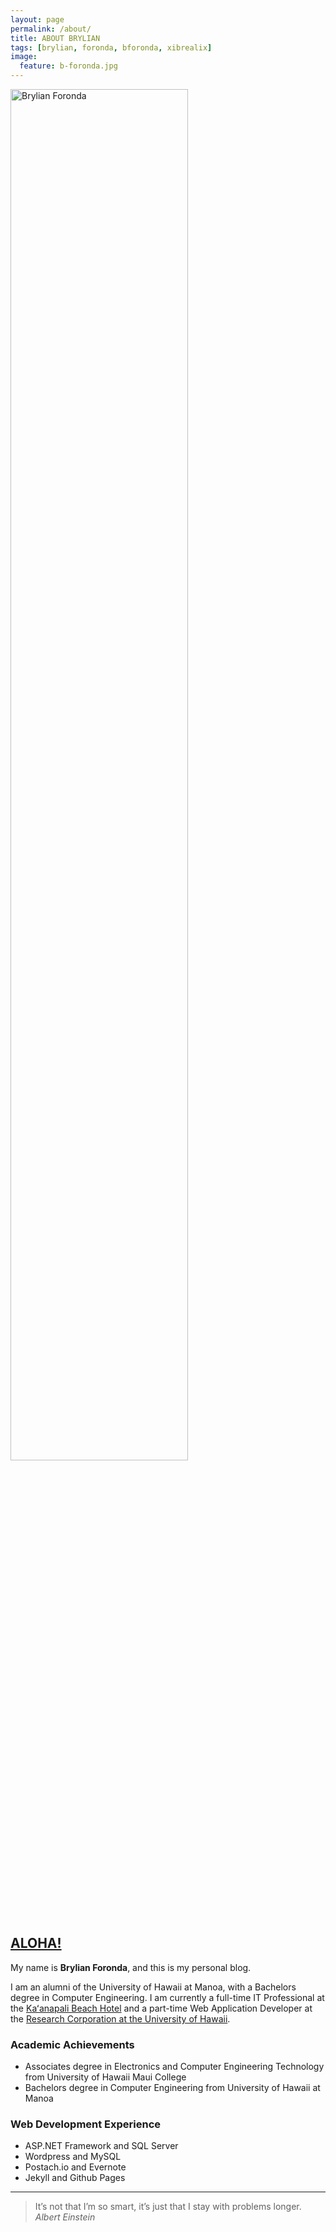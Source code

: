 ```yaml
---
layout: page
permalink: /about/
title: ABOUT BRYLIAN
tags: [brylian, foronda, bforonda, xibrealix]
image:
  feature: b-foronda.jpg
---
```

<img src="{{ site.url }}/images/b-foronda.jpg" alt="Brylian Foronda" width="75%" height="75%">

## [ALOHA!](https://en.wikipedia.org/wiki/Aloha)

My name is **Brylian Foronda**, and this is my personal blog.  

I am an alumni of the University of Hawaii at Manoa, with a Bachelors degree in Computer Engineering. I am currently a full-time IT Professional at the [Kaʻanapali Beach Hotel](http://kbhmaui.com) and a part-time Web Application Developer at the [Research Corporation at the University of Hawaii](http://www.rcuh.com/).

### Academic Achievements
 - Associates degree in Electronics and Computer Engineering Technology from University of Hawaii Maui College
 - Bachelors degree in Computer Engineering from University of Hawaii at Manoa

### Web Development Experience
 - ASP.NET Framework and SQL Server
 - Wordpress and MySQL
 - Postach.io and Evernote
 - Jekyll and Github Pages


___

 > It’s not that I’m so smart, it’s just that I stay with problems longer. 
<cite>Albert Einstein</cite>
